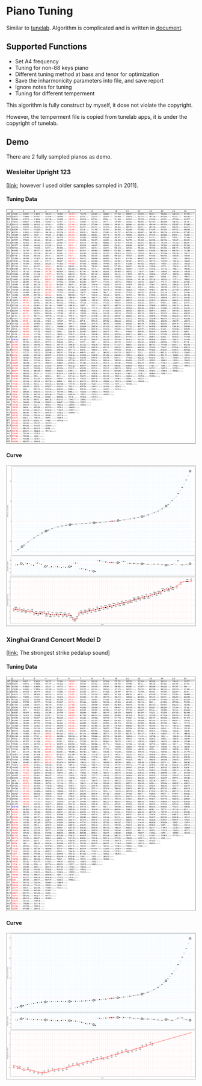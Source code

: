 # Piano Tuning
Similar to [tunelab](https://www.tunelab-world.com/).
Algorithm is complicated and is written in [document](https://github.com/RobertBoganKang/piano_tuning/tree/master/res/document).
## Supported Functions
* Set A4 frequency
* Tuning for non-88 keys piano
* Different tuning method at bass and tenor for optimization
* Save the inharmonicity parameters into file, and save report
* Ignore notes for tuning
* Tuning for different temperment

This algorithm is fully construct by myself, it dose not violate the copyright. 

However, the temperment file is copied from tunelab apps, it is under the copyright of tunelab.
## Demo
There are 2 fully sampled pianos as demo.
### Wesleiter Upright 123
[[link](https://github.com/RobertBoganKang/WesleiterUpright123); however I used older samples sampled in 2011].
#### Tuning Data
![Upright Tuning](https://github.com/RobertBoganKang/piano_tuning/blob/master/res/demo/upright%20tuning.png)
#### Curve
![Upright Curve](https://github.com/RobertBoganKang/piano_tuning/blob/master/res/demo/upright%20curve.png)
### Xinghai Grand Concert Model D 
[[link](https://github.com/RobertBoganKang/Resonance_Grand__Model_D_Concert_Grand); The strongest strike pedalup sound]
#### Tuning Data
![Grand Tuning](https://github.com/RobertBoganKang/piano_tuning/blob/master/res/demo/grand%20tuning.png)
#### Curve
![Grand Curve](https://github.com/RobertBoganKang/piano_tuning/blob/master/res/demo/grand%20curve.png)
